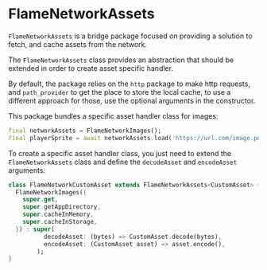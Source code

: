 # FlameNetworkAssets

`FlameNetworkAssets` is a bridge package focused on providing a solution to fetch, and cache assets
from the network.

The `FlameNetworkAssets` class provides an abstraction that should be extended in order to create
asset specific handler.

By default, the package relies on the `http` package to make http requests, and `path_provider`
to get the place to store the local cache, to use a different approach for those, use the
optional arguments in the constructor.

This package bundles a specific asset handler class for images:

```dart
final networkAssets = FlameNetworkImages();
final playerSprite = await networkAssets.load('https://url.com/image.png');
```

To create a specific asset handler class, you just need to extend the `FlameNetworkAssets` class
and define the `decodeAsset` and `encodeAsset` arguments:

```dart
class FlameNetworkCustomAsset extends FlameNetworkAssets<CustomAsset> {
  FlameNetworkImages({
    super.get,
    super.getAppDirectory,
    super.cacheInMemory,
    super.cacheInStorage,
  }) : super(
          decodeAsset: (bytes) => CustomAsset.decode(bytes),
          encodeAsset: (CustomAsset asset) => asset.encode(),
        );
}
```
